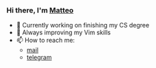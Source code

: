 ### Hi there, I'm [Matteo](https://matteogiorgi.github.io)

<!--
**MatteoGiorgi/MatteoGiorgi** is a ✨ _special_ ✨ repository because its `README.md` (this file) appears on your GitHub profile.

Here are some ideas to get you started:

- 🔭 I’m currently working on ...
- 🌱 I’m currently learning ...
- 👯 I’m looking to collaborate on ...
- 🤔 I’m looking for help with ...
- 💬 Ask me about ...
- 📫 How to reach me: ...
- 😄 Pronouns: ...
- ⚡ Fun fact: ...
-->

- 🔭 Currently working on finishing my CS degree
- 🌱 Always improving my Vim skills
- 📫 How to reach me:
    - [mail](mailto:matteo.giorgi@protonmail.com)
    - [telegram](https://t.me/drogaina)
